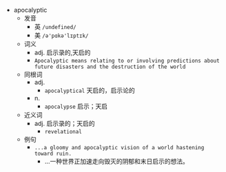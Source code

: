 - apocalyptic
  - 发音
    - 英 `/undefined/`
    - 美 `/ə'pɑkə'lɪptɪk/`
  - 词义
    - adj. 启示录的,天启的
    - `Apocalyptic means relating to or involving predictions about future disasters and the destruction of the world`
  - 同根词
    - adj.
      - `apocalyptical` 天启的，启示论的
    - n.
      - `apocalypse` 启示；天启
  - 近义词
    - adj. 启示录的；天启的
      - `revelational`
  - 例句
    - `...a gloomy and apocalyptic vision of a world hastening toward ruin.`
      - ...一种世界正加速走向毁灭的阴郁和末日启示的想法。

